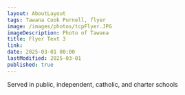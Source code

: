 ```yaml
---
layout: AboutLayout
tags: Tawana Cook Purnell, flyer
image: /images/photos/tcpFlyer.JPG
imageDescription: Photo of Tawana
title: Flyer Text 3
link:
date: 2025-03-01 00:00
lastModified: 2025-03-01
published: true
---
```


Served in public, independent, catholic, and charter schools
